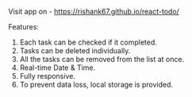 Visit app on - https://rishank67.github.io/react-todo/

Features:
1) Each task can be checked if it completed.
2) Tasks can be deleted individually.
3) All the tasks can be removed from the list at once.
4) Real-time Date & Time.
5) Fully responsive.
6) To prevent data loss, local storage is provided.
